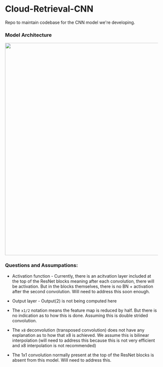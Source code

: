 # Cloud-Retrieval-CNN
Repo to maintain codebase for the CNN model we're developing.

### Model Architecture
<img src="https://www.mdpi.com/remotesensing/remotesensing-11-01962/article_deploy/html/images/remotesensing-11-01962-g009.png" width="700" height="700" align="middle">

### Questions and Assumpations:

* Activation function - Currently, there is an acitvation layer included at the top of the ResNet blocks meaning after each convolution, there will be activation. But in the blocks themselves, there is no BN + activation after the second convolution. Will need to address this soon enough.

* Output layer - Output(2) is not being computed here

* The `x1/2` notation means the feature map is reduced by half. But there is no indication as to how this is done. Assuming this is double strided convolution.

* The `x8` deconvolution (transposed convolution) does not have any explanation as to how that x8 is achieved. We assume this is bilinear interpolation (will need to address this because this is not very efficient and x8 interpolation is not recommended)

* The 1x1 convolution normally present at the top of the ResNet blocks is absent from this model. Will need to address this.

